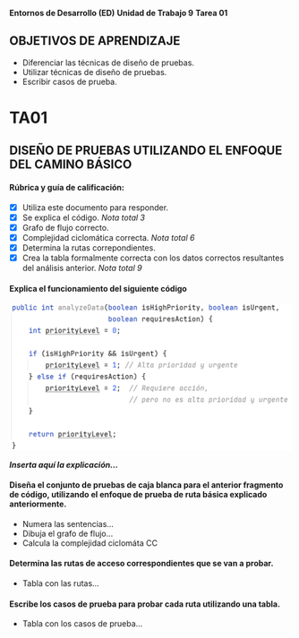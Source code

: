 **Entornos de Desarrollo (ED)**
**Unidad de Trabajo 9**
**Tarea 01**

## OBJETIVOS DE APRENDIZAJE

- Diferenciar las técnicas de diseño de pruebas.
- Utilizar técnicas de diseño de pruebas.
- Escribir casos de prueba.


# TA01

## DISEÑO DE PRUEBAS UTILIZANDO EL ENFOQUE DEL CAMINO BÁSICO

#### Rúbrica y guía de calificación:
- [x] Utiliza este documento para responder.
- [x] Se explica el código. *Nota total 3*
- [x] Grafo de flujo correcto.
- [x] Complejidad ciclomática correcta. *Nota total 6*
- [x] Determina la rutas correpondientes.
- [x] Crea la tabla formalmente correcta con los datos correctos resultantes del análisis anterior. *Nota total 9*

#### Explica el funcionamiento del siguiente código

![alt text](image.png)

***Inserta aquí la explicación…***

#### Diseña el conjunto de pruebas de caja blanca para el anterior fragmento de código, utilizando el enfoque de prueba de ruta básica explicado anteriormente.
* Numera las sentencias…
* Dibuja el grafo de flujo…
* Calcula la complejidad ciclomáta CC
#### Determina las rutas de acceso correspondientes que se van a probar.
* Tabla con las rutas…
#### Escribe los casos de prueba para probar cada ruta utilizando una tabla.
* Tabla con los casos de prueba…

